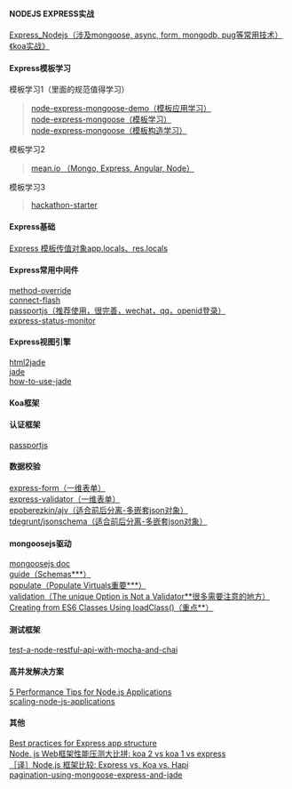 #### NODEJS EXPRESS实战
[Express_Nodejs（涉及mongoose, async, form, mongodb, pug等常用技术）](https://developer.mozilla.org/en-US/docs/Learn/Server-side/Express_Nodejs/mongoose#Setting_up_the_MongoDB_database)  
[《koa实战》](http://book.apebook.org/minghe/koa-action/redis/index.html)
#### Express模板学习
模板学习1（里面的规范值得学习）  
> [node-express-mongoose-demo（模板应用学习）](https://github.com/madhums/node-express-mongoose-demo)  
> [node-express-mongoose（模板学习）](https://github.com/madhums/node-express-mongoose)  
> [node-express-mongoose（模板构造学习）](https://github.com/madhums/node-express-mongoose/wiki)  
  
模板学习2  
> [mean.io （Mongo, Express, Angular, Node）](http://mean.io/)  
  
模板学习3  
> [hackathon-starter](https://github.com/sahat/hackathon-starter)  
#### Express基础
[Express 模板传值对象app.locals、res.locals](https://itbilu.com/nodejs/npm/Ny0k0TKP-.html)  
#### Express常用中间件
[method-override](https://github.com/expressjs/method-override#method-override)  
[connect-flash](https://github.com/jaredhanson/connect-flash)  
[passportjs（推荐使用，很完善，wechat，qq，openid登录）](http://passportjs.org/docs/overview)  
[express-status-monitor](https://www.npmjs.com/package/express-status-monitor)  
#### Express视图引擎
[html2jade](http://html2jade.vida.io/)  
[jade](https://cnodejs.org/topic/5368adc5cf738dd6090060f2)  
[how-to-use-jade](http://www.w3cplus.com/html/how-to-use-jade.html)  
#### Koa框架
#### 认证框架
[passportjs](http://passportjs.org/docs/login)  
#### 数据校验
[express-form（一维表单）](https://github.com/dandean/express-form)  
[express-validator（一维表单）](https://www.npmjs.com/package/express-validator)  
[epoberezkin/ajv（适合前后分离-多嵌套json对象）](https://github.com/epoberezkin/ajv)  
[tdegrunt/jsonschema（适合前后分离-多嵌套json对象）](https://github.com/tdegrunt/jsonschema)  
#### mongoosejs驱动
[mongoosejs doc](http://mongoosejs.com/docs/)  
[guide（Schemas***）](http://mongoosejs.com/docs/guide.html)  
[populate（Populate Virtuals重要***）](http://mongoosejs.com/docs/populate.html)  
[validation（The unique Option is Not a Validator**很多需要注意的地方）](http://mongoosejs.com/docs/validation.html)  
[Creating from ES6 Classes Using loadClass()（重点**）](http://mongoosejs.com/docs/advanced_schemas.html)  
#### 测试框架
[test-a-node-restful-api-with-mocha-and-chai](https://scotch.io/tutorials/test-a-node-restful-api-with-mocha-and-chai)  
#### 高并发解决方案
[5 Performance Tips for Node.js Applications](https://www.nginx.com/blog/5-performance-tips-for-node-js-applications/)  
[scaling-node-js-applications](http://cjihrig.com/blog/scaling-node-js-applications/)  
#### 其他
[Best practices for Express app structure](https://www.terlici.com/2014/08/25/best-practices-express-structure.html)  
[Node. js Web框架性能压测大比拼: koa 2 vs koa 1 vs express](http://www.0791quanquan.com/news_keji/topic_740214/)  
[［译］Node.js 框架比较: Express vs. Koa vs. Hapi](http://ourjs.com/detail/5490db1c8a34fa320400000e)  
[pagination-using-mongoose-express-and-jade](http://madhums.me/2012/08/20/pagination-using-mongoose-express-and-jade/)  
